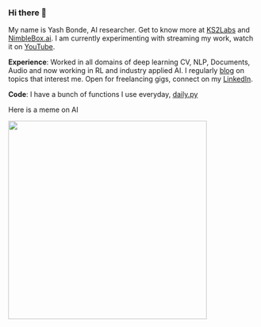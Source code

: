 ### Hi there 👋

My name is Yash Bonde, AI researcher. Get to know more at [KS2Labs](https://github.com/ks2labs) and [NimbleBox.ai](https://github.com/NimbleBoxAI). I am currently experimenting with streaming my work, watch it on [YouTube](https://www.youtube.com/playlist?list=PLDwlXbwbl9GN4byp44SmqzrRGwHNbUqg3).

**Experience**: Worked in all domains of deep learning CV, NLP, Documents, Audio and now working in RL and industry applied AI. I regularly [blog](https://yashbonde.github.io/musings.html) on topics that interest me. Open for freelancing gigs, connect on my [LinkedIn](https://www.linkedin.com/in/yash-bonde/).

**Code**: I have a bunch of functions I use everyday, [daily.py](https://gist.github.com/yashbonde/62df9d16858a43775c22a6af00a8d707)

Here is a meme on AI

<!-- <img src="https://i.imgur.com/NFe4C3U.jpg" height=400px> -->
<img src="https://memeguy.com/photos/images/what-ai-actually-is-327606.jpg" height=400px>
